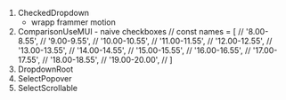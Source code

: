 1. CheckedDropdown
   - wrapp frammer motion
2. ComparisonUseMUI - naive checkboxes
   // const names = [
   // '8.00-8.55',
   // '9.00-9.55',
   // '10.00-10.55',
   // '11.00-11.55',
   // '12.00-12.55',
   // '13.00-13.55',
   // '14.00-14.55',
   // '15.00-15.55',
   // '16.00-16.55',
   // '17.00-17.55',
   // '18.00-18.55',
   // '19.00-20.00',
   // ]
3. DropdownRoot
4. SelectPopover
5. SelectScrollable
